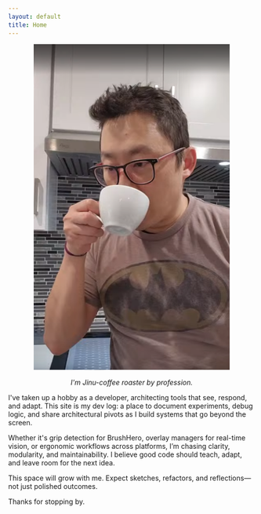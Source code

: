 ```yaml
---
layout: default
title: Home
---
```

<div style="text-align: center;">
  <img src="/assets/images/intro_photo.png" alt="Intro Photo" width="400">
  <p><em>I'm Jinu-coffee roaster by profession. </em></p>
</div>
I've taken up a hobby as a developer, architecting tools that see, respond, and adapt. This site is my dev log: a place to document experiments, debug logic, and share architectural pivots as I build systems that go beyond the screen.

Whether it's grip detection for BrushHero, overlay managers for real-time vision, or ergonomic workflows across platforms, I’m chasing clarity, modularity, and maintainability. I believe good code should teach, adapt, and leave room for the next idea.

This space will grow with me. Expect sketches, refactors, and reflections—not just polished outcomes.

Thanks for stopping by.
